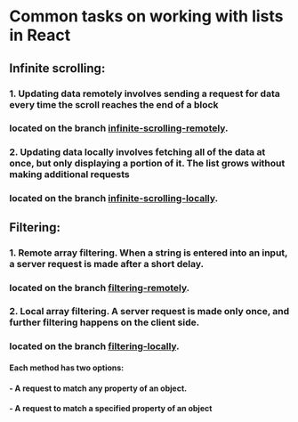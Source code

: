 # Common tasks on working with lists in React

## Infinite scrolling:

### 1. Updating data remotely involves sending a request for data every time the scroll reaches the end of a block

### located on the branch [infinite-scrolling-remotely](https://github.com/comeall09/infinite-scroll/tree/infinite-scrolling-remotely).

### 2. Updating data locally involves fetching all of the data at once, but only displaying a portion of it. The list grows without making additional requests

### located on the branch [infinite-scrolling-locally](https://github.com/comeall09/infinite-scroll/tree/infinite-scrolling-locally).

## Filtering:

### 1. Remote array filtering. When a string is entered into an input, a server request is made after a short delay.

### located on the branch [filtering-remotely](https://github.com/comeall09/working-with-lists/tree/filtering-remotely).

### 2. Local array filtering. A server request is made only once, and further filtering happens on the client side.

### located on the branch [filtering-locally](https://github.com/comeall09/working-with-lists/tree/filtering-locally).

#### Each method has two options:

#### - A request to match any property of an object.

#### - A request to match a specified property of an object
